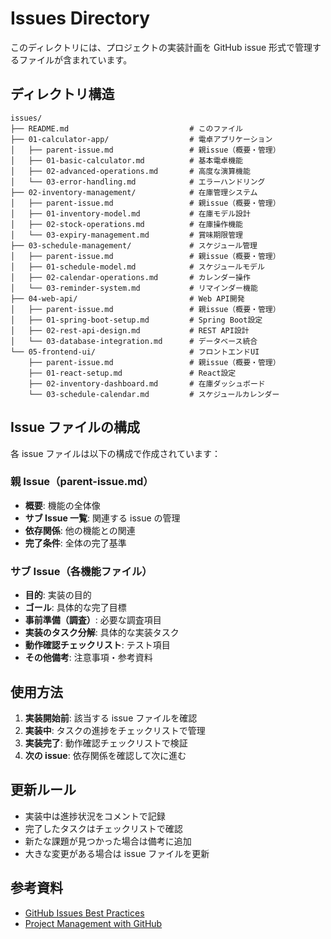 # Issues Directory

このディレクトリには、プロジェクトの実装計画を GitHub issue 形式で管理するファイルが含まれています。

## ディレクトリ構造

```
issues/
├── README.md                           # このファイル
├── 01-calculator-app/                  # 電卓アプリケーション
│   ├── parent-issue.md                 # 親issue（概要・管理）
│   ├── 01-basic-calculator.md          # 基本電卓機能
│   ├── 02-advanced-operations.md       # 高度な演算機能
│   └── 03-error-handling.md            # エラーハンドリング
├── 02-inventory-management/            # 在庫管理システム
│   ├── parent-issue.md                 # 親issue（概要・管理）
│   ├── 01-inventory-model.md           # 在庫モデル設計
│   ├── 02-stock-operations.md          # 在庫操作機能
│   └── 03-expiry-management.md         # 賞味期限管理
├── 03-schedule-management/             # スケジュール管理
│   ├── parent-issue.md                 # 親issue（概要・管理）
│   ├── 01-schedule-model.md            # スケジュールモデル
│   ├── 02-calendar-operations.md       # カレンダー操作
│   └── 03-reminder-system.md           # リマインダー機能
├── 04-web-api/                         # Web API開発
│   ├── parent-issue.md                 # 親issue（概要・管理）
│   ├── 01-spring-boot-setup.md         # Spring Boot設定
│   ├── 02-rest-api-design.md           # REST API設計
│   └── 03-database-integration.md      # データベース統合
└── 05-frontend-ui/                     # フロントエンドUI
    ├── parent-issue.md                 # 親issue（概要・管理）
    ├── 01-react-setup.md               # React設定
    ├── 02-inventory-dashboard.md       # 在庫ダッシュボード
    └── 03-schedule-calendar.md         # スケジュールカレンダー
```

## Issue ファイルの構成

各 issue ファイルは以下の構成で作成されています：

### 親 Issue（parent-issue.md）

- **概要**: 機能の全体像
- **サブ Issue 一覧**: 関連する issue の管理
- **依存関係**: 他の機能との関連
- **完了条件**: 全体の完了基準

### サブ Issue（各機能ファイル）

- **目的**: 実装の目的
- **ゴール**: 具体的な完了目標
- **事前準備（調査）**: 必要な調査項目
- **実装のタスク分解**: 具体的な実装タスク
- **動作確認チェックリスト**: テスト項目
- **その他備考**: 注意事項・参考資料

## 使用方法

1. **実装開始前**: 該当する issue ファイルを確認
2. **実装中**: タスクの進捗をチェックリストで管理
3. **実装完了**: 動作確認チェックリストで検証
4. **次の issue**: 依存関係を確認して次に進む

## 更新ルール

- 実装中は進捗状況をコメントで記録
- 完了したタスクはチェックリストで確認
- 新たな課題が見つかった場合は備考に追加
- 大きな変更がある場合は issue ファイルを更新

## 参考資料

- [GitHub Issues Best Practices](https://docs.github.com/en/issues)
- [Project Management with GitHub](https://docs.github.com/en/issues/organizing-your-work-with-project-boards)
